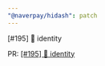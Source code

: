 ```yaml
---
"@naverpay/hidash": patch
---
```


[#195] 🚀 identity

PR: [[#195] 🚀 identity](https://github.com/NaverPayDev/hidash/pull/196)
